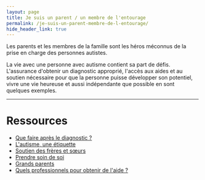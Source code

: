 ```yaml
---
layout: page
title: Je suis un parent / un membre de l'entourage
permalink: /je-suis-un-parent-membre-de-l-entourage/
hide_header_link: true
---
```


Les parents et les membres de la famille sont les héros méconnus de la prise en charge des personnes autistes.

La vie avec une personne avec autisme contient sa part de défis.
L'assurance d'obtenir un diagnostic approprié, l'accès aux aides et au
soutien nécessaire pour que la personne puisse développer son potentiel, vivre une vie heureuse et aussi indépendante que possible en sont quelques exemples.

---

# Ressources

<ul class="thumb">
 <li><a href="/je-suis-un-parent-membre-de-l-entourage/apres-le-diagnostic"><span>Que faire après le diagnostic&nbsp;?</span>
  <amp-img width="320" height="188" alt="" src="{{ site.amp_img_cache_url }}/assets/undefined.png"></amp-img>
 </a></li>
 <li><a href="/je-suis-un-parent-membre-de-l-entourage/l-autisme-une-etiquette"><span>L'autisme, une étiquette</span>
  <amp-img width="320" height="188" alt="" src="{{ site.amp_img_cache_url }}/assets/undefined.png"></amp-img>
 </a></li>
 <li><a href="/je-suis-un-parent-membre-de-l-entourage/soutien-des-freres-et-soeurs"><span>Soutien des frères et sœurs</span>
  <amp-img width="320" height="188" alt="" src="{{ site.amp_img_cache_url }}/assets/pages/parent/soutien-des-freres-et-soeur/ID-10063250.jpg"></amp-img>
 </a></li>
 <li><a href="/je-suis-un-parent-membre-de-l-entourage/prendre-soin-de-soi"><span>Prendre soin de soi</span>
  <amp-img width="320" height="188" alt="" src="{{ site.amp_img_cache_url }}/assets/pages/parent/prendre-soin-de-soi/ID-10028215.jpg"></amp-img>
 </a></li>
 <li><a href="/je-suis-un-parent-membre-de-l-entourage/grands-parents"><span>Grands parents</span>
  <amp-img width="320" height="188" alt="" src="{{ site.amp_img_cache_url }}/assets/pages/parent/grands-parents/ID-10033342.jpg"></amp-img>
 </a></li>
 <li><a href="/je-suis-un-parent-membre-de-l-entourage/quels-professionnels-pour-obtenir-de-laide"><span>Quels professionnels pour obtenir de l'aide&nbsp;?</span>
  <amp-img width="320" height="188" alt="" src="{{ site.amp_img_cache_url }}/assets/undefined.png"></amp-img>
 </a></li>
</ul>


